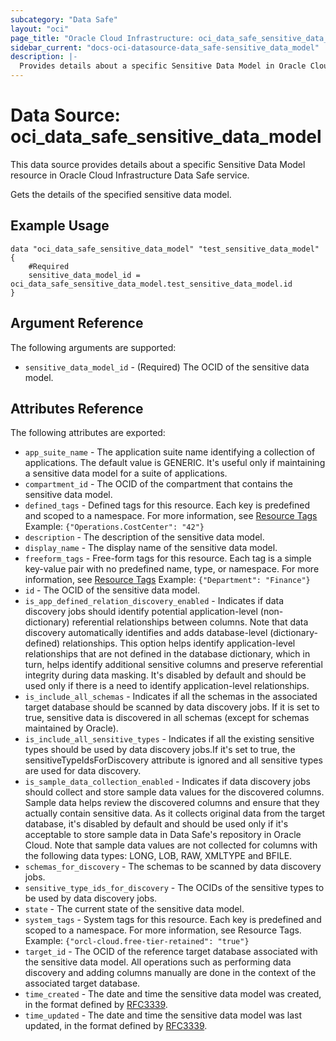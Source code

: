 ```yaml
---
subcategory: "Data Safe"
layout: "oci"
page_title: "Oracle Cloud Infrastructure: oci_data_safe_sensitive_data_model"
sidebar_current: "docs-oci-datasource-data_safe-sensitive_data_model"
description: |-
  Provides details about a specific Sensitive Data Model in Oracle Cloud Infrastructure Data Safe service
---
```


# Data Source: oci_data_safe_sensitive_data_model
This data source provides details about a specific Sensitive Data Model resource in Oracle Cloud Infrastructure Data Safe service.

Gets the details of the specified sensitive data model.

## Example Usage

```hcl
data "oci_data_safe_sensitive_data_model" "test_sensitive_data_model" {
	#Required
	sensitive_data_model_id = oci_data_safe_sensitive_data_model.test_sensitive_data_model.id
}
```

## Argument Reference

The following arguments are supported:

* `sensitive_data_model_id` - (Required) The OCID of the sensitive data model.


## Attributes Reference

The following attributes are exported:

* `app_suite_name` - The application suite name identifying a collection of applications. The default value is GENERIC. It's useful only if maintaining a sensitive data model for a suite of applications. 
* `compartment_id` - The OCID of the compartment that contains the sensitive data model.
* `defined_tags` - Defined tags for this resource. Each key is predefined and scoped to a namespace. For more information, see [Resource Tags](https://docs.cloud.oracle.com/iaas/Content/General/Concepts/resourcetags.htm)  Example: `{"Operations.CostCenter": "42"}` 
* `description` - The description of the sensitive data model.
* `display_name` - The display name of the sensitive data model.
* `freeform_tags` - Free-form tags for this resource. Each tag is a simple key-value pair with no predefined name, type, or namespace. For more information, see [Resource Tags](https://docs.cloud.oracle.com/iaas/Content/General/Concepts/resourcetags.htm)  Example: `{"Department": "Finance"}` 
* `id` - The OCID of the sensitive data model.
* `is_app_defined_relation_discovery_enabled` - Indicates if data discovery jobs should identify potential application-level (non-dictionary) referential relationships between columns. Note that data discovery automatically identifies and adds database-level (dictionary-defined) relationships. This option helps identify application-level relationships that are not defined in the database dictionary, which in turn, helps identify additional sensitive columns and preserve referential integrity during data masking. It's disabled by default and should be used only if there is a need to identify application-level relationships. 
* `is_include_all_schemas` - Indicates if all the schemas in the associated target database should be scanned by data discovery jobs. If it is set to true, sensitive data is discovered in all schemas (except for schemas maintained by Oracle). 
* `is_include_all_sensitive_types` - Indicates if all the existing sensitive types should be used by data discovery jobs.If it's set to true, the sensitiveTypeIdsForDiscovery attribute is ignored and all sensitive types are used for data discovery. 
* `is_sample_data_collection_enabled` - Indicates if data discovery jobs should collect and store sample data values for the discovered columns. Sample data helps review the discovered columns and ensure that they actually contain sensitive data. As it collects original data from the target database, it's disabled by default and should be used only if it's acceptable to store sample data in Data Safe's repository in Oracle Cloud. Note that sample data values are not collected for columns with the following data types: LONG, LOB, RAW, XMLTYPE and BFILE. 
* `schemas_for_discovery` - The schemas to be scanned by data discovery jobs.
* `sensitive_type_ids_for_discovery` - The OCIDs of the sensitive types to be used by data discovery jobs.
* `state` - The current state of the sensitive data model.
* `system_tags` - System tags for this resource. Each key is predefined and scoped to a namespace. For more information, see Resource Tags. Example: `{"orcl-cloud.free-tier-retained": "true"}` 
* `target_id` - The OCID of the reference target database associated with the sensitive data model. All operations such as performing data discovery and adding columns manually are done in the context of the associated target database. 
* `time_created` - The date and time the sensitive data model was created, in the format defined by [RFC3339](https://tools.ietf.org/html/rfc3339).
* `time_updated` - The date and time the sensitive data model was last updated, in the format defined by [RFC3339](https://tools.ietf.org/html/rfc3339).

